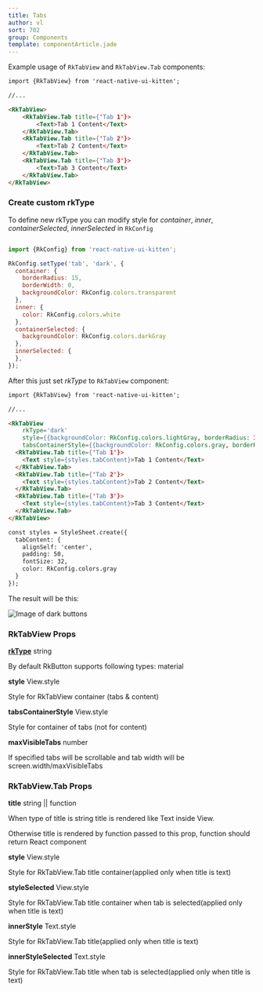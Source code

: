 ```yaml
---
title: Tabs
author: vl
sort: 702
group: Components
template: componentArticle.jade
---
```


<div class="component" image="https://thumbs.gfycat.com/ScarceGleefulBluetickcoonhound-size_restricted.gif"></div>

Example usage of `RkTabView` and `RkTabView.Tab` components:

```html
import {RkTabView} from 'react-native-ui-kitten';

//...

<RkTabView>
    <RkTabView.Tab title={'Tab 1'}>
        <Text>Tab 1 Content</Text>
    </RkTabView.Tab>
    <RkTabView.Tab title={'Tab 2'}>
        <Text>Tab 2 Content</Text>
    </RkTabView.Tab>
    <RkTabView.Tab title={'Tab 3'}>
        <Text>Tab 3 Content</Text>
    </RkTabView.Tab>
</RkTabView>
```

<a href="#" id="custom"></a>

### Create custom rkType

To define new rkType you can modify style for 
*container*, *inner*, *containerSelected*, *innerSelected*  in `RkConfig`

```javascript

import {RkConfig} from 'react-native-ui-kitten';

RkConfig.setType('tab', 'dark', {
  container: {
    borderRadius: 15,
    borderWidth: 0,
    backgroundColor: RkConfig.colors.transparent
  },
  inner: {
    color: RkConfig.colors.white
  },
  containerSelected: {
    backgroundColor: RkConfig.colors.darkGray
  },
  innerSelected: {
  },
});

```

After this just set *rkType* to `RkTabView` component:

```html
import {RkTabView} from 'react-native-ui-kitten';

//... 

<RkTabView 
    rkType='dark'
    style={{backgroundColor: RkConfig.colors.lightGray, borderRadius: 15}}
    tabsContainerStyle={{backgroundColor: RkConfig.colors.gray, borderRadius: 15}}>
  <RkTabView.Tab title={'Tab 1'}>
    <Text style={styles.tabContent}>Tab 1 Content</Text>
  </RkTabView.Tab>
  <RkTabView.Tab title={'Tab 2'}>
    <Text style={styles.tabContent}>Tab 2 Content</Text>
  </RkTabView.Tab>
  <RkTabView.Tab title={'Tab 3'}>
    <Text style={styles.tabContent}>Tab 3 Content</Text>
  </RkTabView.Tab>
</RkTabView>

const styles = StyleSheet.create({
  tabContent: {
    alignSelf: 'center',
    padding: 50,
    fontSize: 32,
    color: RkConfig.colors.gray
  }
});

```

The result will be this:

![Image of dark buttons](/images/components/darkTab.png)


### RkTabView Props

<div class="doc-prop">
    <p><strong><a href="../customization#rkType">rkType</a></strong> string</p>
    <p>By default RkButton supports following types: material</p>
</div>
<div class="doc-prop">
    <p><strong>style</strong> View.style </p>
    <p>Style for RkTabView container (tabs & content)</p>
</div>
<div class="doc-prop">
    <p><strong>tabsContainerStyle</strong> View.style </p>
    <p>Style for container of tabs (not for content)</p>
</div>
<div class="doc-prop">
    <p><strong>maxVisibleTabs</strong> number </p>
    <p>If specified tabs will be scrollable and tab width will be screen.width/maxVisibleTabs</p>
</div>

### RkTabView.Tab Props

<div class="doc-prop">
    <p><strong>title</strong> string || function </p>
    <p>When type of title is string title is rendered like Text inside View.</p>
    <p>Otherwise title is rendered by function passed to this prop, function should return React component</p>
</div>
<div class="doc-prop">
    <p><strong>style</strong> View.style </p>
    <p>Style for RkTabView.Tab title container(applied only when title is text)</p>
</div>
<div class="doc-prop">
    <p><strong>styleSelected</strong> View.style </p>
    <p>Style for RkTabView.Tab title container when tab is selected(applied only when title is text)</p>
</div>
<div class="doc-prop">
    <p><strong>innerStyle</strong> Text.style </p>
    <p>Style for RkTabView.Tab title(applied only when title is text)</p>
</div>
<div class="doc-prop">
    <p><strong>innerStyleSelected</strong> Text.style </p>
    <p>Style for RkTabView.Tab title when tab is selected(applied only when title is text)</p>
</div>

